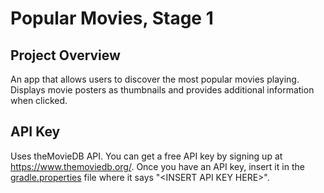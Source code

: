 # Popular Movies, Stage 1
## Project Overview
An app that allows users to discover the most popular movies playing. Displays movie posters as thumbnails and provides additional information when clicked. 

## API Key
Uses theMovieDB API. You can get a free API key by signing up at https://www.themoviedb.org/. Once you have an API key, insert it in the [gradle.properties](gradle.properties) file where it says "\<INSERT API KEY HERE>". 
